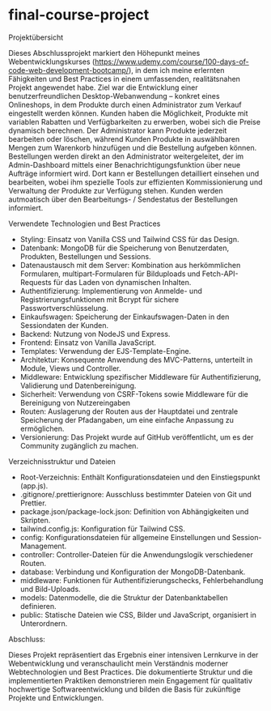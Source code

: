 # final-course-project

Projektübersicht

Dieses Abschlussprojekt markiert den Höhepunkt meines Webentwicklungskurses (https://www.udemy.com/course/100-days-of-code-web-development-bootcamp/), in dem ich meine erlernten Fähigkeiten und Best Practices in einem umfassenden, realitätsnahen Projekt angewendet habe. Ziel war die Entwicklung einer benutzerfreundlichen Desktop-Webanwendung – konkret eines Onlineshops, in dem Produkte durch einen Administrator zum Verkauf eingestellt werden können. Kunden haben die Möglichkeit, Produkte mit variablen Rabatten und Verfügbarkeiten zu erwerben, wobei sich die Preise dynamisch berechnen. Der Administrator kann Produkte jederzeit bearbeiten oder löschen, während Kunden Produkte in auswählbaren Mengen zum Warenkorb hinzufügen und die Bestellung aufgeben können. Bestellungen werden direkt an den Administrator weitergeleitet, der im Admin-Dashboard mittels einer Benachrichtigungsfunktion über neue Aufträge informiert wird. Dort kann er Bestellungen detailliert einsehen und bearbeiten, wobei ihm spezielle Tools zur effizienten Kommissionierung und Verwaltung der Produkte zur Verfügung stehen. Kunden werden autmoatisch über den Bearbeitungs- / Sendestatus der Bestellungen informiert.

Verwendete Technologien und Best Practices

-  Styling: Einsatz von Vanilla CSS und Tailwind CSS für das Design.
-  Datenbank: MongoDB für die Speicherung von Benutzerdaten, Produkten, Bestellungen und Sessions.
-  Datenaustausch mit dem Server: Kombination aus herkömmlichen Formularen, multipart-Formularen für Bilduploads und Fetch-API-Requests für das Laden von dynamischen Inhalten.
-  Authentifizierung: Implementierung von Anmelde- und Registrierungsfunktionen mit Bcrypt für sichere Passwortverschlüsselung.
-  Einkaufswagen: Speicherung der Einkaufswagen-Daten in den Sessiondaten der Kunden.
-  Backend: Nutzung von NodeJS und Express.
-  Frontend: Einsatz von Vanilla JavaScript.
-  Templates: Verwendung der EJS-Template-Engine.
-  Architektur: Konsequente Anwendung des MVC-Patterns, unterteilt in Module, Views und Controller.
-  Middleware: Entwicklung spezifischer Middleware für Authentifizierung, Validierung und Datenbereinigung.
-  Sicherheit: Verwendung von CSRF-Tokens sowie Middleware für die Bereinigung von Nutzereingaben
-  Routen: Auslagerung der Routen aus der Hauptdatei und zentrale Speicherung der Pfadangaben, um eine einfache Anpassung zu ermöglichen.
-  Versionierung: Das Projekt wurde auf GitHub veröffentlicht, um es der Community zugänglich zu machen.

Verzeichnisstruktur und Dateien

-  Root-Verzeichnis: Enthält Konfigurationsdateien und den Einstiegspunkt (app.js).
-  .gitignore/.prettierignore: Ausschluss bestimmter Dateien von Git und Prettier.
-  package.json/package-lock.json: Definition von Abhängigkeiten und Skripten.
-  tailwind.config.js: Konfiguration für Tailwind CSS.
-  config: Konfigurationsdateien für allgemeine Einstellungen und Session-Management.
-  controller: Controller-Dateien für die Anwendungslogik verschiedener Routen.
-  database: Verbindung und Konfiguration der MongoDB-Datenbank.
-  middleware: Funktionen für Authentifizierungschecks, Fehlerbehandlung und Bild-Uploads.
-  models: Datenmodelle, die die Struktur der Datenbanktabellen definieren.
-  public: Statische Dateien wie CSS, Bilder und JavaScript, organisiert in Unterordnern.

Abschluss:

Dieses Projekt repräsentiert das Ergebnis einer intensiven Lernkurve in der Webentwicklung und veranschaulicht mein Verständnis moderner Webtechnologien und Best Practices. Die dokumentierte Struktur und die implementierten Praktiken demonstrieren mein Engagement für qualitativ hochwertige Softwareentwicklung und bilden die Basis für zukünftige Projekte und Entwicklungen.
